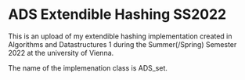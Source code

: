 # ADS Extendible Hashing SS2022
This is an upload of my extendible hashing implementation created in Algorithms and Datastructures 1 during the Summer(/Spring) Semester 2022 at the university of Vienna.

The name of the implemenation class is ADS_set.
